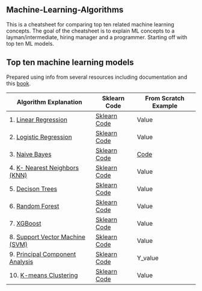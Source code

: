 ## Machine-Learning-Algorithms

This is a cheatsheet for comparing top ten related machine learning concepts.
The goal of the cheatsheet is to explain ML concepts to a layman/intermediate, hiring manager and a programmer.
Starting off with top ten ML models.

## Top ten machine learning models
Prepared using info from several resources including documentation and this [book](https://www.oreilly.com/library/view/practical-statistics-for/9781491952955/).

|Algorithm Explanation|Sklearn Code| From Scratch Example|
|---|---|----|
|1. [Linear Regression](https://github.com/KevinLolochum/Top-Ten-Machine-Learning/blob/main/Linear_Regression.ipynb) |[Sklearn Code](https://github.com/KevinLolochum/Top-Ten-Machine-Learning/blob/main/Linear%20Regression.py)|Value|
|2. [Logistic Regression](https://github.com/KevinLolochum/Top-Ten-Machine-Learning/blob/main/Logistic_Regression.ipynb) |[Sklearn Code](https://github.com/KevinLolochum/Top-Ten-Machine-Learning/blob/main/Logistic%20Regression.py)|Value|
|3. [Naive Bayes](https://github.com/KevinLolochum/Top-Ten-Machine-Learning/blob/main/Naive_Bayes.ipynb) |[Sklearn Code](https://github.com/KevinLolochum/Top-Ten-Machine-Learning/blob/main/Naive%20Bayes.py)|[Code](https://github.com/KevinLolochum/Machine-Learning-Algorithms/blob/main/Naive_Bayes_Scratch.py)|
|4. [K- Nearest Neighbors (KNN)](https://github.com/KevinLolochum/Top-Ten-Machine-Learning/blob/main/K_Nearest_Neighbors.ipynb)|[Sklearn Code](https://github.com/KevinLolochum/Top-Ten-Machine-Learning/blob/main/KNNs.py)|Value|
|5. [Decison Trees](https://github.com/KevinLolochum/Top-Ten-Machine-Learning/blob/main/Decision_Trees.ipynb)|[Sklearn Code](https://github.com/KevinLolochum/Top-Ten-Machine-Learning/blob/main/Decision%20Trees.py)|Value|
|6. [Random Forest](https://github.com/KevinLolochum/Top-Ten-Machine-Learning/blob/main/Random_Forest.ipynb)|[Sklearn Code](https://github.com/KevinLolochum/Top-Ten-Machine-Learning/blob/main/Random%20Forest.py)|Value|
|7. [XGBoost](https://github.com/KevinLolochum/Top-Ten-Machine-Learning/blob/main/XGBoost.ipynb)|[Sklearn Code](https://github.com/KevinLolochum/Top-Ten-Machine-Learning/blob/main/XGBoost.py)|Value|
|8. [Support Vector Machine (SVM)](https://github.com/KevinLolochum/Top-Ten-Machine-Learning/blob/main/Support_Vector_Machines_(SVM).ipynb)|[Sklearn Code](https://github.com/KevinLolochum/Top-Ten-Machine-Learning/blob/main/Support%20Vector%20Machines.py)|Value|
|9. [Principal Component Analysis](https://github.com/KevinLolochum/Top-Ten-Machine-Learning/blob/main/Principal_Component_Analysis.ipynb)|[Sklearn Code](https://github.com/KevinLolochum/Top-Ten-Machine-Learning/blob/main/PCA.py)|Y_value|
|10. [K-means Clustering](https://github.com/KevinLolochum/Top-Ten-Machine-Learning/blob/main/K_Means_Clustering.ipynb)|[Sklearn Code](https://github.com/KevinLolochum/Top-Ten-Machine-Learning/blob/main/K-means.py)|Value|
   

